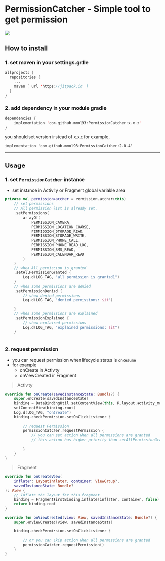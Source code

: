 # PermissionCatcher - Simple tool to get permission

[![](https://jitpack.io/v/mmol93/PermissionCatcher.svg)](https://jitpack.io/#mmol93/PermissionCatcher)

## How to install

### 1. set maven in your settings.grdle
``` kotlin 
allprojects {
  repositories {
    ...
    maven { url 'https://jitpack.io' }
  }
}
```


### 2. add dependency in your module gradle
``` kotlin
dependencies {
    implementation 'com.github.mmol93:PermissionCatcher:x.x.x'
}
```
you should set version instead of x.x.x
for example,

`implementation 'com.github.mmol93:PermissionCatcher:2.0.4'`

---------

## Usage
### 1. set `PermissionCatcher` instance
* set instance in Activity or Fragment global variable area

``` kotlin
private val permissionCatcher = PermissionCatcher(this)
    // set permissions
    // All permission list is already set.
    .setPermissions(
        arrayOf(
            PERMISSION_CAMERA,
            PERMISSION_LOCATION_COARSE,
            PERMISSION_STORAGE_READ,
            PERMISSION_STORAGE_WRITE,
            PERMISSION_PHONE_CALL,
            PERMISSION_PHONE_READ_LOG,
            PERMISSION_SMS_READ,
            PERMISSION_CALENDAR_READ
        )
    )
    // when All permission is granted
    .setAllPermissionGranted {
        Log.d(LOG_TAG, "all permission is granted1")
    }
    // when some permissions are denied
    .setPermissionDenied {
        // show denied permissions
        Log.d(LOG_TAG, "denied permissions: $it")

    }
    // when some permissions are explained
    .setPermissionExplained {
        // show explained permissions
        Log.d(LOG_TAG, "explained permissions: $it")
    }
        
```

### 2. request permission
* you can request permission when lifecycle status is `onResume`
* for example
   * onCreate in Activity
   * onViewCreated in Fragment

> Activity
``` kotlin
override fun onCreate(savedInstanceState: Bundle?) {
    super.onCreate(savedInstanceState)
    binding = DataBindingUtil.setContentView(this, R.layout.activity_main)
    setContentView(binding.root)
    Log.d(LOG_TAG, "onCreate")
    binding.checkPermission.setOnClickListener {
    
        // request Permission
        permissionCatcher.requestPermission {
            // you can set action when all permissions are granted
            // this action has higher priority than setAllPermissionGranted function.
            
        }
    }
}
```

> Fragment
``` kotlin
override fun onCreateView(
    inflater: LayoutInflater, container: ViewGroup?,
    savedInstanceState: Bundle?
): View {
    // Inflate the layout for this fragment
    binding = FragmentFirstBinding.inflate(inflater, container, false)
    return binding.root
}

override fun onViewCreated(view: View, savedInstanceState: Bundle?) {
    super.onViewCreated(view, savedInstanceState)

    binding.checkPermission.setOnClickListener {
    
        // or you can skip action when all permissions are granted
        permissionCatcher.requestPermission()
    }
}
```
